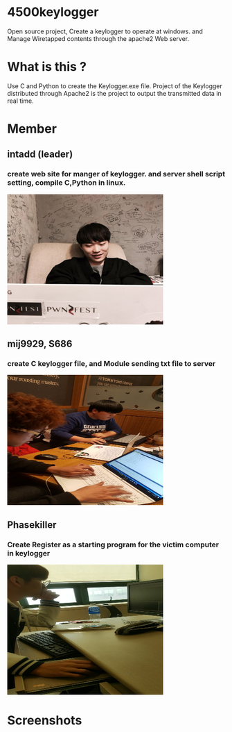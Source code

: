 # 4500keylogger

Open source project, Create a keylogger to operate at windows. and Manage Wiretapped contents through the apache2 Web server.

# What is this ?

Use C and Python to create the Keylogger.exe file. Project of the Keylogger distributed through Apache2 is the project to output the transmitted data in real time.

# Member

## intadd (leader)

### create web site for manger of keylogger. and server shell script setting, compile C,Python in linux.   
  <p align="left">
 <img width="360" height="300" src="./img/2.jpg">
</p>  
  
## mij9929, S686 
  
### create C keylogger file, and Module sending txt file to server  
  <p align="left">
  <img width="360" height="300" src="./img/1.jpg">
</p>

## Phasekiller
  
### Create Register as a starting program for the victim computer in keylogger  
  <p align="left">
  <img width="360" height="300" src="./img/3.jpg">
</p>

# Screenshots


